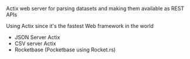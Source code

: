 Actix web server for parsing datasets and making them available as REST APIs

Using Actix since it's the fastest Web framework in the world

- JSON Server Actix 
- CSV server Actix 
- Rocketbase (Pocketbase using Rocket.rs)
